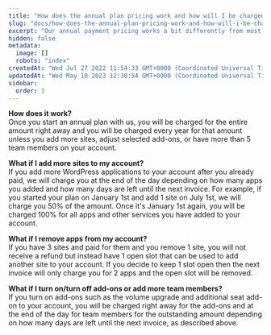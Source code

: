 ```yaml
---
title: "How does the annual plan pricing work and how will I be charged?"
slug: "docs/how-does-the-annual-plan-pricing-work-and-how-will-i-be-charged"
excerpt: "Our annual payment pricing works a bit differently from most other services."
hidden: false
metadata: 
  image: []
  robots: "index"
createdAt: "Wed Jul 27 2022 11:54:33 GMT+0000 (Coordinated Universal Time)"
updatedAt: "Wed May 10 2023 12:38:54 GMT+0000 (Coordinated Universal Time)"
sidebar:
  order: 3
---
```

<b>How does it work?</b>  
Once you start an annual plan with us, you will be charged for the entire amount right away and you will be charged every year for that amount unless you add more sites, adjust selected add-ons, or have more than 5 team members on your account.

<b>What if I add more sites to my account?</b>  
If you add more WordPress applications to your account after you already paid, we will charge you at the end of the day depending on how many apps you added and how many days are left until the next invoice. For example, if you started your plan on January 1st and add 1 site on July 1st, we will charge you 50% of the amount. Once it's January 1st again, you will be charged 100% for all apps and other services you have added to your account.

<b>What if I remove apps from my account?</b>  
If you have 3 sites and paid for them and you remove 1 site, you will not receive a refund but instead have 1 open slot that can be used to add another site to your account. If you decide to keep 1 slot open then the next invoice will only charge you for 2 apps and the open slot will be removed.

<b>What if I turn on/turn off add-ons or add more team members?</b>  
If you turn on add-ons such as the volume upgrade and additional seat add-on to your account, you will be charged right away for the add-ons and at the end of the day for team members for the outstanding amount depending on how many days are left until the next invoice, as described above.
